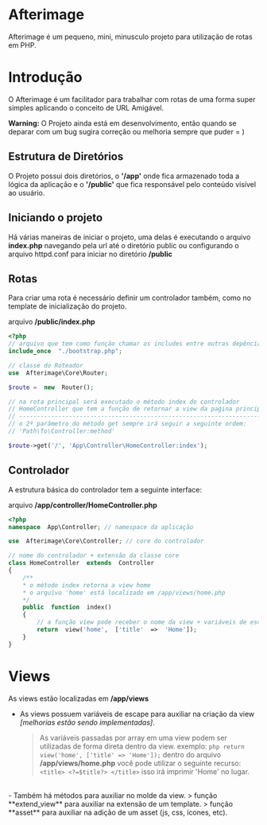 # Afterimage
Afterimage é um pequeno, mini, minusculo projeto para utilização de rotas em PHP.

# Introdução
O Afterimage é um facilitador para trabalhar com rotas de uma forma super simples aplicando o conceito de URL Amigável.

**Warning:** O Projeto ainda está em desenvolvimento, então quando se deparar com um  bug sugira correção ou melhoria sempre que puder = )  


## Estrutura de Diretórios
O Projeto possui dois diretórios, o **'/app'** onde fica armazenado toda a lógica da aplicação e o **'/public'** que fica responsável pelo conteúdo visível ao usuário.
<br>
## Iniciando o projeto

Há várias maneiras de iniciar o projeto, uma delas é executando o arquivo **index.php** navegando pela url até o diretório public ou configurando o arquivo httpd.conf para iniciar no diretório **/public**

## Rotas

Para criar uma rota é necessário definir um controlador também, como no template de inicialização do projeto.
<br>

arquivo **/public/index.php**
```php
<?php
// arquivo que tem como função chamar os includes entre outras depências projeto
include_once  "./bootstrap.php";

// classe do Roteador
use  Afterimage\Core\Router;

$route =  new  Router();

// na rota principal será executado o método index do controlador 
// HomeController que tem a função de retornar a view da paǵina principal
// ----------------------------------------------------------------------
// o 2º parâmetro do método get sempre irá seguir a seguinte ordem:
// 'Path\To\Controller:method'

$route->get('/', 'App\Controller\HomeController:index');
```

## Controlador

A estrutura básica do controlador tem a seguinte interface:
<br>

arquivo **/app/controller/HomeController.php**
```php
<?php
namespace  App\Controller; // namespace da aplicação

use  Afterimage\Core\Controller; // core do controlador

// nome do controlador + extensão da classe core
class HomeController  extends  Controller
{
	/**
	* o método index retorna a view home
	* o arquivo 'home' está localizado em /app/views/home.php
	*/
	public  function  index()
	{
		// a função view pode receber o nome da view + variáveis de escape em forma de array
		return  view('home',  ['title'  =>  'Home']);
	}
}
```
# Views


As views estão localizadas em **/app/views**

- As views possuem variáveis de escape para auxiliar na criação da view *[melhorias estão sendo implementadas]*.
	> As variáveis passadas por array em uma view podem ser utilizadas de forma direta dentro da view.
	> exemplo: ```php return view('home', ['title' => 'Home']);```
	> dentro do arquivo **/app/views/home.php** você pode utilizar o seguinte recurso: 
	> ```<title> <?=$title?> </title>``` isso irá imprimir 'Home' no lugar.
<br>
- Também há métodos para auxiliar no molde da view.
	> função **extend_view** para auxiliar na extensão de um template.
	> função **asset** para auxiliar na adição de um asset (js, css, ícones, etc).
